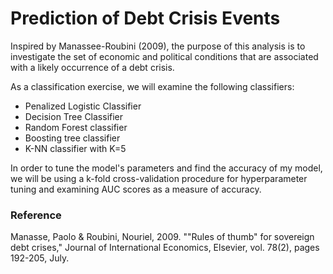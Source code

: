 # Prediction of Debt Crisis Events
Inspired by Manassee-Roubini (2009), the purpose of this analysis is to investigate the set of economic and political conditions that are associated with a likely occurrence of a debt crisis. 

As a classification exercise, we will examine the following classifiers:
- Penalized Logistic Classifier
- Decision Tree Classifier
- Random Forest classifier
- Boosting tree classifier
- K-NN classifier with K=5

In order to tune the model's parameters and find the accuracy of my model, we will be using a k-fold cross-validation procedure for hyperparameter tuning and examining AUC scores as a measure of accuracy.

### Reference
Manasse, Paolo & Roubini, Nouriel, 2009. ""Rules of thumb" for sovereign debt crises," Journal of International Economics, Elsevier, vol. 78(2), pages 192-205, July.
